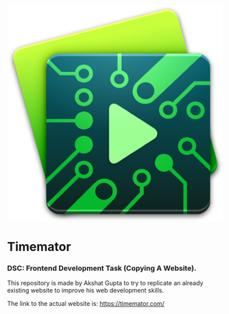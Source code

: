 ![Timemator Logo](https://github.com/akshatvg/Timemator/blob/master/Assets/app-icon-256%402x.png "Timemator Logo")

# Timemator

### DSC: Frontend Development Task (Copying A Website).

This repository is made by Akshat Gupta to try to replicate an already existing website to improve his web development skills.

The link to the actual website is: <https://timemator.com/>